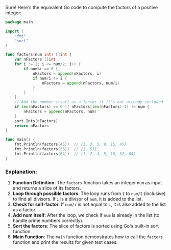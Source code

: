  Sure! Here's the equivalent Go code to compute the factors of a positive integer:

```go
package main

import (
	"fmt"
	"sort"
)

func factors(num int) []int {
	var nFactors []int
	for i := 1; i <= num/2; i++ {
		if num%i == 0 {
			nFactors = append(nFactors, i)
			if num/i != i {
				nFactors = append(nFactors, num/i)
			}
		}
	}
	// Add the number itself as a factor if it's not already included
	if len(nFactors) == 0 || nFactors[len(nFactors)-1] != num {
		nFactors = append(nFactors, num)
	}
	sort.Ints(nFactors)
	return nFactors
}

func main() {
	fmt.Println(factors(45))  // [1, 3, 5, 9, 15, 45]
	fmt.Println(factors(53))  // [1, 53]
	fmt.Println(factors(64))  // [1, 2, 4, 8, 16, 32, 64]
}
```

### Explanation:
1. **Function Definition**: The `factors` function takes an integer `num` as input and returns a slice of its factors.
2. **Loop through possible factors**: The loop runs from `1` to `num/2` (inclusive) to find all divisors. If `i` is a divisor of `num`, it is added to the list.
3. **Check for self-factor**: If `num/i` is not equal to `i`, it is also added to the list as a factor.
4. **Add num itself**: After the loop, we check if `num` is already in the list (to handle prime numbers correctly).
5. **Sort the factors**: The slice of factors is sorted using Go's built-in sort function.
6. **Main Function**: The `main` function demonstrates how to call the `factors` function and print the results for given test cases.
